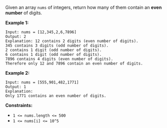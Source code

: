 Given an array `nums` of integers, return how many of them contain an **even
number** of digits.



**Example 1:**

    
    
    Input: nums = [12,345,2,6,7896]
    Output: 2
    Explanation: 12 contains 2 digits (even number of digits). 
    345 contains 3 digits (odd number of digits). 
    2 contains 1 digit (odd number of digits). 
    6 contains 1 digit (odd number of digits). 
    7896 contains 4 digits (even number of digits). 
    Therefore only 12 and 7896 contain an even number of digits.
    

**Example 2:**

    
    
    Input: nums = [555,901,482,1771]
    Output: 1 
    Explanation:
    Only 1771 contains an even number of digits.
    



**Constraints:**

  * `1 <= nums.length <= 500`
  * `1 <= nums[i] <= 10^5`

